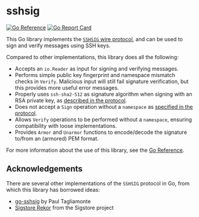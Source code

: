 # sshsig

[![Go Reference](https://pkg.go.dev/badge/github.com/openssh/sshsig.svg)][godoc]
[![Go Report Card](https://goreportcard.com/badge/github.com/hiddeco/sshsig)][goreport]

This Go library implements the [`SSHSIG` wire protocol][sshsig-protocol], and
can be used to sign and verify messages using SSH keys.

Compared to other implementations, this library does all the following:

- Accepts an `io.Reader` as input for signing and verifying messages.
- Performs simple public key fingerprint and namespace mismatch checks in
  `Verify`. Malicious input will still fail signature verification, but this
  provides more useful error messages.
- Properly uses `ssh-sha2-512` as signature algorithm when signing with an RSA
  private key, as [described in the protocol][sshsig-rsa-req].
- Does not accept a `Sign` operation without a `namespace` as [specified in the
  protocol][sshsig-namespace-req].
- Allows `Verify` operations to be performed without a `namespace`, ensuring
  compatibility with loose implementations.
- Provides `Armor` and `Unarmor` functions to encode/decode the signature
  to/from an (armored) PEM format.

For more information about the use of this library, see the [Go Reference][godoc].

## Acknowledgements

There are several other implementations of the `SSHSIG` protocol in Go, from
which this library has borrowed ideas:

- [go-sshsig][go-sshsig] by Paul Tagliamonte
- [Sigstore Rekor][rekor-ssh] from the Sigstore project

[sshsig-protocol]: https://github.com/openssh/openssh-portable/blob/V_9_2_P1/PROTOCOL.sshsig
[sshsig-rsa-req]: https://github.com/openssh/openssh-portable/blob/V_9_2_P1/PROTOCOL.sshsig#L69-L72
[sshsig-namespace-req]: https://github.com/openssh/openssh-portable/blob/V_9_2_P1/PROTOCOL.sshsig#L57
[go-sshsig]: https://github.com/paultag/go-sshsig/tree/a684343203bd83859fbe5783fc976948b4413010
[rekor-ssh]: https://github.com/sigstore/rekor/tree/v1.0.1/pkg/pki/ssh
[godoc]: https://pkg.go.dev/github.com/hiddeco/sshsig
[goreport]: https://goreportcard.com/report/github.com/hiddeco/sshsig
